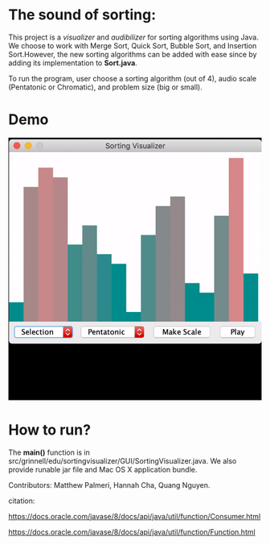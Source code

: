 # The sound of sorting:
This project is a *visualizer* and *audibilizer* for sorting algorithms using Java. We choose to work with Merge Sort, Quick Sort, Bubble Sort, and Insertion Sort.However, the new sorting algorithms can be added with ease since by adding its implementation to **Sort.java**. 

To run the program, user choose a sorting algorithm (out of 4), audio scale (Pentatonic or Chromatic), and problem size (big or small).

# Demo
![Sorting visualizer](Sorting-Visual-demo.gif)

# How to run?
The **main()** function is in src/grinnell/edu/sortingvisualizer/GUI/SortingVisualizer.java. We also provide runable jar file and Mac OS X application bundle.

Contributors: Matthew Palmeri, Hannah Cha, Quang Nguyen.

citation: 

https://docs.oracle.com/javase/8/docs/api/java/util/function/Consumer.html

https://docs.oracle.com/javase/8/docs/api/java/util/function/Function.html

